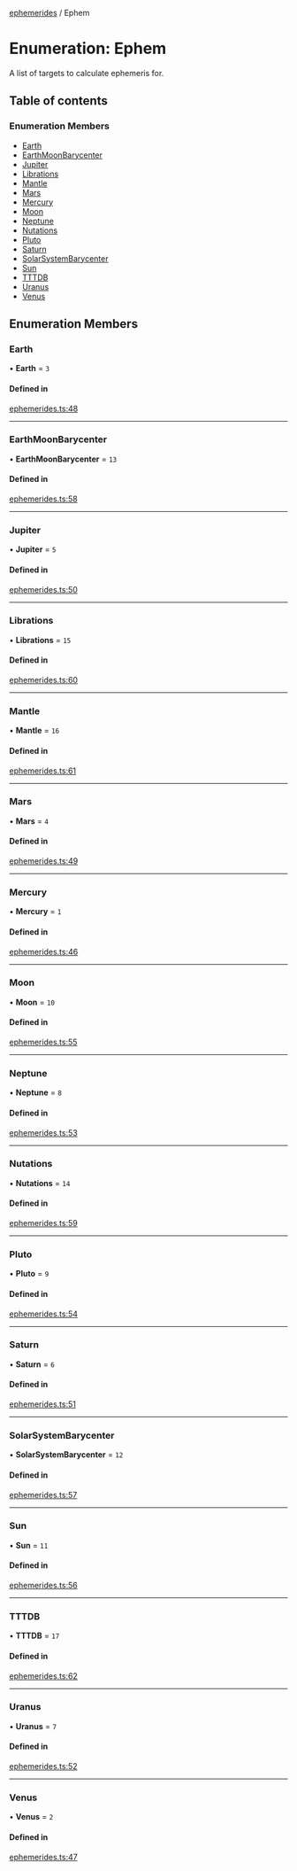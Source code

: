 [ephemerides](../README.md) / Ephem

# Enumeration: Ephem

A list of targets to calculate ephemeris for.

## Table of contents

### Enumeration Members

- [Earth](Ephem.md#earth)
- [EarthMoonBarycenter](Ephem.md#earthmoonbarycenter)
- [Jupiter](Ephem.md#jupiter)
- [Librations](Ephem.md#librations)
- [Mantle](Ephem.md#mantle)
- [Mars](Ephem.md#mars)
- [Mercury](Ephem.md#mercury)
- [Moon](Ephem.md#moon)
- [Neptune](Ephem.md#neptune)
- [Nutations](Ephem.md#nutations)
- [Pluto](Ephem.md#pluto)
- [Saturn](Ephem.md#saturn)
- [SolarSystemBarycenter](Ephem.md#solarsystembarycenter)
- [Sun](Ephem.md#sun)
- [TTTDB](Ephem.md#tttdb)
- [Uranus](Ephem.md#uranus)
- [Venus](Ephem.md#venus)

## Enumeration Members

### Earth

• **Earth** = `3`

#### Defined in

[ephemerides.ts:48](https://github.com/mshogren/astronomy/blob/6907f2d/js/ephemerides/src/ephemerides.ts#L48)

---

### EarthMoonBarycenter

• **EarthMoonBarycenter** = `13`

#### Defined in

[ephemerides.ts:58](https://github.com/mshogren/astronomy/blob/6907f2d/js/ephemerides/src/ephemerides.ts#L58)

---

### Jupiter

• **Jupiter** = `5`

#### Defined in

[ephemerides.ts:50](https://github.com/mshogren/astronomy/blob/6907f2d/js/ephemerides/src/ephemerides.ts#L50)

---

### Librations

• **Librations** = `15`

#### Defined in

[ephemerides.ts:60](https://github.com/mshogren/astronomy/blob/6907f2d/js/ephemerides/src/ephemerides.ts#L60)

---

### Mantle

• **Mantle** = `16`

#### Defined in

[ephemerides.ts:61](https://github.com/mshogren/astronomy/blob/6907f2d/js/ephemerides/src/ephemerides.ts#L61)

---

### Mars

• **Mars** = `4`

#### Defined in

[ephemerides.ts:49](https://github.com/mshogren/astronomy/blob/6907f2d/js/ephemerides/src/ephemerides.ts#L49)

---

### Mercury

• **Mercury** = `1`

#### Defined in

[ephemerides.ts:46](https://github.com/mshogren/astronomy/blob/6907f2d/js/ephemerides/src/ephemerides.ts#L46)

---

### Moon

• **Moon** = `10`

#### Defined in

[ephemerides.ts:55](https://github.com/mshogren/astronomy/blob/6907f2d/js/ephemerides/src/ephemerides.ts#L55)

---

### Neptune

• **Neptune** = `8`

#### Defined in

[ephemerides.ts:53](https://github.com/mshogren/astronomy/blob/6907f2d/js/ephemerides/src/ephemerides.ts#L53)

---

### Nutations

• **Nutations** = `14`

#### Defined in

[ephemerides.ts:59](https://github.com/mshogren/astronomy/blob/6907f2d/js/ephemerides/src/ephemerides.ts#L59)

---

### Pluto

• **Pluto** = `9`

#### Defined in

[ephemerides.ts:54](https://github.com/mshogren/astronomy/blob/6907f2d/js/ephemerides/src/ephemerides.ts#L54)

---

### Saturn

• **Saturn** = `6`

#### Defined in

[ephemerides.ts:51](https://github.com/mshogren/astronomy/blob/6907f2d/js/ephemerides/src/ephemerides.ts#L51)

---

### SolarSystemBarycenter

• **SolarSystemBarycenter** = `12`

#### Defined in

[ephemerides.ts:57](https://github.com/mshogren/astronomy/blob/6907f2d/js/ephemerides/src/ephemerides.ts#L57)

---

### Sun

• **Sun** = `11`

#### Defined in

[ephemerides.ts:56](https://github.com/mshogren/astronomy/blob/6907f2d/js/ephemerides/src/ephemerides.ts#L56)

---

### TTTDB

• **TTTDB** = `17`

#### Defined in

[ephemerides.ts:62](https://github.com/mshogren/astronomy/blob/6907f2d/js/ephemerides/src/ephemerides.ts#L62)

---

### Uranus

• **Uranus** = `7`

#### Defined in

[ephemerides.ts:52](https://github.com/mshogren/astronomy/blob/6907f2d/js/ephemerides/src/ephemerides.ts#L52)

---

### Venus

• **Venus** = `2`

#### Defined in

[ephemerides.ts:47](https://github.com/mshogren/astronomy/blob/6907f2d/js/ephemerides/src/ephemerides.ts#L47)
